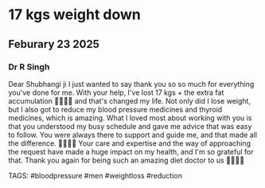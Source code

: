 # 17 kgs weight down 
## Feburary 23 2025
### Dr R Singh

Dear Shubhangi ji 
I just wanted to say thank you so so much for everything you've done for me. With your help, I've lost 17 kgs + the extra fat accumulation 💪🏻💪🏻 and that's changed my life. Not only did I lose weight, but I also got to reduce my blood pressure medicines and thyroid medicines, which is amazing.
What I loved most about working with you is that you understood my busy schedule and gave me advice that was easy to follow. You were always there to support and guide me, and that made all the difference. 🙏🏻🙏🏻
Your care and expertise and the way of approaching the request have made a huge impact on my health, and I'm so grateful for that. Thank you again for being such an amazing diet doctor to us 🙏🏻🙏🏻

TAGS: #bloodpressure #men #weightloss #reduction
